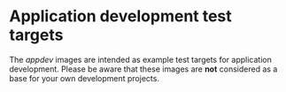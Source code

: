 # Application development test targets

The _appdev_ images are intended as example test targets for application development.
Please be aware that these images are **not** considered as a base for your own development projects.
